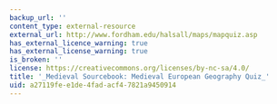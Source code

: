 ```yaml
---
backup_url: ''
content_type: external-resource
external_url: http://www.fordham.edu/halsall/maps/mapquiz.asp
has_external_licence_warning: true
has_external_license_warning: true
is_broken: ''
license: https://creativecommons.org/licenses/by-nc-sa/4.0/
title: '_Medieval Sourcebook: Medieval European Geography Quiz_'
uid: a27119fe-e1de-4fad-acf4-7821a9450914
---
```


